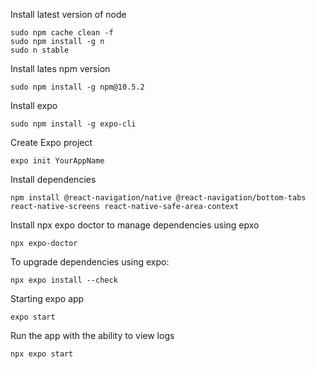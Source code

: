 Install latest version of node
```
sudo npm cache clean -f
sudo npm install -g n
sudo n stable
```


Install lates npm version
```
sudo npm install -g npm@10.5.2
```

Install expo
```
sudo npm install -g expo-cli
```

Create Expo project
```
expo init YourAppName
```

Install dependencies
```
npm install @react-navigation/native @react-navigation/bottom-tabs react-native-screens react-native-safe-area-context
```

Install npx expo doctor to manage dependencies using epxo
```
npx expo-doctor
```

To upgrade dependencies using expo:
```
npx expo install --check
```

Starting expo app
```
expo start
```

Run the app with the ability to view logs
```
npx expo start
```